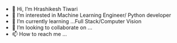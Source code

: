 - 👋 Hi, I’m Hrashikesh Tiwari
- 👀 I’m interested in Machine Learning Engineer/ Python developer
- 🌱 I’m currently learning ...Full Stack/Computer Vision
- 💞️ I’m looking to collaborate on ...
- 📫 How to reach me ...

<!---
HTJR/HTJR is a ✨ special ✨ repository because its `README.md` (this file) appears on your GitHub profile.
You can click the Preview link to take a look at your changes.
--->
